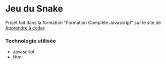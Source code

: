 # Jeu du Snake

Projet fait dans la formation "Formation Complète Javascript"
sur le site de [Apprendre à coder](https://apprendre-a-coder.com/).

### Technologie utilisée

* Javascript 
* Html
